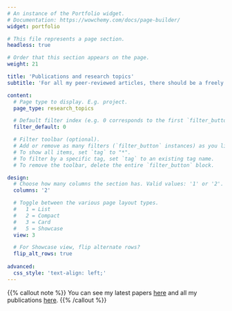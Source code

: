 ```yaml
---
# An instance of the Portfolio widget.
# Documentation: https://wowchemy.com/docs/page-builder/
widget: portfolio

# This file represents a page section.
headless: true

# Order that this section appears on the page.
weight: 21

title: 'Publications and research topics'
subtitle: 'For all my peer-reviewed articles, there should be a freely available version on [HAL](https://cv.archives-ouvertes.fr/vincent-viguie?langChosen=fr), [Google Scholar](https://scholar.google.com/citations?user=iElc2G8AAAAJ&hl), or on this website. You can also [send me an email](mailto:viguie.cired@gmail.com).'

content:
  # Page type to display. E.g. project.
  page_type: research_topics

  # Default filter index (e.g. 0 corresponds to the first `filter_button` instance below).
  filter_default: 0

  # Filter toolbar (optional).
  # Add or remove as many filters (`filter_button` instances) as you like.
  # To show all items, set `tag` to "*".
  # To filter by a specific tag, set `tag` to an existing tag name.
  # To remove the toolbar, delete the entire `filter_button` block.

design:
  # Choose how many columns the section has. Valid values: '1' or '2'.
  columns: '2'

  # Toggle between the various page layout types.
  #   1 = List
  #   2 = Compact
  #   3 = Card
  #   5 = Showcase
  view: 3

  # For Showcase view, flip alternate rows?
  flip_alt_rows: true
  
advanced:
  css_style: 'text-align: left;'
---
```


{{% callout note %}}
You can see my latest papers [here](#publications) and all my publications [here](./publication/).
{{% /callout %}}


